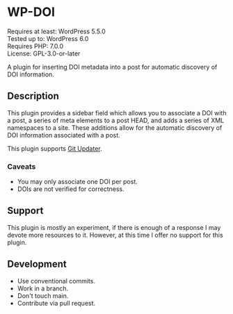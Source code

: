 # WP-DOI

Requires at least:	WordPress 5.5.0  
Tested up to:		WordPress 6.0  
Requires PHP:		7.0.0  
License:			GPL-3.0-or-later  

A plugin for inserting DOI metadata into a post for automatic discovery of DOI information.

## Description

This plugin provides a sidebar field which allows you to associate a DOI with a post, a series of meta elements to a post HEAD, and adds a series of XML namespaces to a site. These additions allow for the automatic discovery of DOI information associated with a post.

This plugin supports [Git Updater](https://git-updater.com/).

### Caveats

- You may only associate one DOI per post.
- DOIs are not verified for correctness.

## Support

This plugin is mostly an experiment, if there is enough of a response I may devote more resources to it.
However, at this time I offer no support for this plugin.

## Development

- Use conventional commits.
- Work in a branch.
- Don't touch main.
- Contribute via pull request.
